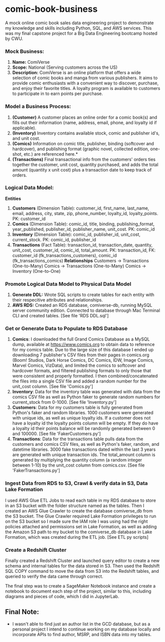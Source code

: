 # comic-book-business
A mock online comic book sales data engineering project to demonstrate my knowledge and skills including Python, SQL, and AWS services. This was my final capstone project for a Big Data Engineering bootcamp hosted by CWU.

### Mock Business:
1. **Name:** ComiVerse
2. **Scope:** National (Serving customers across the US)
3. **Description:** ComiVerse is an online platform that offers a wide selection of comic books and manga from various publishers. It aims to provide comic enthusiasts with a convenient way to discover, purchase, and enjoy their favorite titles. A loyalty program is available to customers to participate in to earn points per purchase.

### Model a Business Process:
1. **(Customer)** A customer places an online order for a comic book(s) and fills out their information (name, address, email, phone, and loyalty id if applicable). 
2. **(Inventory)** Inventory contains available stock, comic and publisher id's, and unit cost.
3. **(Comics)** Information on comic title, publisher, binding (softcover and hardcover), and publishing format (graphic novel, collected edition, one-shot, etc.) are referenced here.*
4. **(Transactions)** Final transactional info from the customers' orders ties together the customer, unit cost, quantity purchased, and adds the total amount (quantity x unit cost) plus a transaction date to keep track of orders.

### Logical Data Model:
**Entities**
 1. **Customers** (Dimension Table): customer_id, first_name, last_name, email, address, city, state, zip, phone_number, loyalty_id, loyalty_points. PK: customer_id
 2. **Comics** (Dimension Table): comic_id, title, binding, publishing_format, year_published, publisher_id, publisher_name, unit_cost. PK: comic_id
 3. **Inventory** (Dimension Table): comic_id, publisher_id, unit_cost, current_stock. PK: comic_id, publisher_id
 4. **Transactions** (Fact Table): transaction_id, transaction_date, quantity, unit_cost, customer_id, comic_id, total_amount. PK: transaction_id, FK: customer_id (fk_transactions_customers), comic_id (fk_transactions_comics)
 **Relationships**
 Customers -> Transactions (One-to-Many)
 Comics -> Transactions (One-to-Many)
 Comics -> Inventory (One-to-One)

 ### Promote Logical Data Model to Physical Data Model
 1. **Generate DDL:** Wrote SQL scripts to create tables for each entity with their respecitive attributes and relationships.
 2. **AWS RDS:** Created an RDS database, comiverse-db, running MySQL server community edition. Connected to database through Mac Terminal CLI and created tables. [See file 'RDS DDL.sql']

 ### Get or Generate Data to Populate to RDS Database
1. **Comics**: 
 I downloaded the full Grand Comics Database as a MySQL dump, available at https://www.comics.org to obtain data to reference for my comics table. Due to the large size of this database I ended up downloading 7 publisher's CSV files from their pages in comics.org (Boom! Studios, Dark Horse Comics, DC Comics, IDW, Image Comics, Marvel Comics, VizData), and limited the comics to softcover and hardcover formats, and filtered publishing formats to only those that were consistent and properly formatted. I then combined/concatenated the files into a single CSV file and added a random number for the unit_cost column. [See file 'Comics.py']
2. **Inventory**: 
 Data for the inventory table was generated with data from the comics CSV file as well as Python faker to generate random numbers for current_stock from 0-1000. [See file 'Inventory.py']
3. **Customers**: 
 Data for my customers table is fully generated from Python's faker and random libraries. 1000 customers were generated with unique ids, as well as unique loyalty ids. If a customer does not have a loyalty id the loyalty points column will be empty. If they do have a loyalty id their points balance will be randomly generated between 0 and 100000. [See file 'FakerCustomers.py']
4. **Transactions**: 
Data for the transactions table pulls data from the customers and comics CSV files, as well as Python's faker, random, and datetime libraries. 3000 fake transactions dated within the last 3 years are generated with unique transaction ids. The total_amount column is generated by multiplying the quantity column (a random integer between 1-10) by the unit_cost column from comics.csv. [See file 'FakerTransactions.py']

### Ingest Data from RDS to S3, Crawl & verify data in S3, Data Lake Formation
I used AWS Glue ETL Jobs to read each table in my RDS database to store in an S3 bucket with the folder structure named as the tables. Then I created an AWS Glue Crawler to create the database comiverse_db from the S3 bucket. The Glue Crawler required Lake Formation privileges to run on the S3 bucket so I made sure the IAM role I was using had the right policies attached and permissions set in Lake Formation, as well as adding the Amazon S3 path to my bucket to the comiverse_db database in Lake Formation, which was created during the ETL job. [See ETL py scripts]

### Create a Redshift Cluster
Finally created a Redshift Cluster and launched query editor to create a new schema and internal tables for the data stored in S3. Then used the Redshift SQL COPY command to move the data from S3 into the Redshift tables, and queried to verify the data came through correct.

The final step was to create a SageMaker Notebook instance and create a notebook to document each step of the project, similar to this, including diagrams and pieces of code, which I did in JupyterLab.


## Final Note:
* I wasn't able to find just an author list in the GCD database, but as a personal project I intend to continue working on my database locally and incorporate APIs to find author, MSRP, and ISBN data into my tables.
